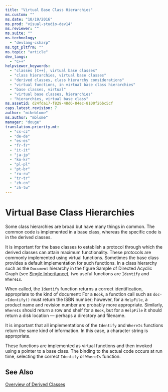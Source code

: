 ```yaml
---
title: "Virtual Base Class Hierarchies"
ms.custom: ""
ms.date: "10/19/2016"
ms.prod: "visual-studio-dev14"
ms.reviewer: ""
ms.suite: ""
ms.technology: 
  - "devlang-csharp"
ms.tgt_pltfrm: ""
ms.topic: "article"
dev_langs: 
  - "C++"
helpviewer_keywords: 
  - "classes [C++], virtual base classes"
  - "class hierarchies, virtual base classes"
  - "derived classes, class hierarchy considerations"
  - "virtual functions, in virtual base class hierarchies"
  - "base classes, virtual"
  - "virtual base classes, hierarchies"
  - "hierarchies, virtual base class"
ms.assetid: d24fda17-f829-48d6-84ec-8100f26bc5cf
caps.latest.revision: 7
author: "mikeblome"
ms.author: "mblome"
manager: "douge"
translation.priority.mt: 
  - "cs-cz"
  - "de-de"
  - "es-es"
  - "fr-fr"
  - "it-it"
  - "ja-jp"
  - "ko-kr"
  - "pl-pl"
  - "pt-br"
  - "ru-ru"
  - "tr-tr"
  - "zh-cn"
  - "zh-tw"
---
```

# Virtual Base Class Hierarchies
Some class hierarchies are broad but have many things in common. The common code is implemented in a base class, whereas the specific code is in the derived classes.  
  
 It is important for the base classes to establish a protocol through which the derived classes can attain maximum functionality. These protocols are commonly implemented using virtual functions. Sometimes the base class provides a default implementation for such functions. In a class hierarchy such as the `Document` hierarchy in the figure Sample of Directed Acyclic Graph (see [Single Inheritance](../Topic/Single%20Inheritance.md)), two useful functions are `Identify` and `WhereIs`.  
  
 When called, the `Identify` function returns a correct identification, appropriate to the kind of document: For a `Book`, a function call such as `doc->Identify()` must return the ISBN number; however, for a `HelpFile`, a product name and revision number are probably more appropriate. Similarly, `WhereIs` should return a row and shelf for a `Book`, but for a `HelpFile` it should return a disk location — perhaps a directory and filename.  
  
 It is important that all implementations of the `Identify` and `WhereIs` functions return the same kind of information. In this case, a character string is appropriate.  
  
 These functions are implemented as virtual functions and then invoked using a pointer to a base class. The binding to the actual code occurs at run time, selecting the correct `Identify` or `WhereIs` function.  
  
## See Also  
 [Overview of Derived Classes](../misc/overview-of-derived-classes.md)